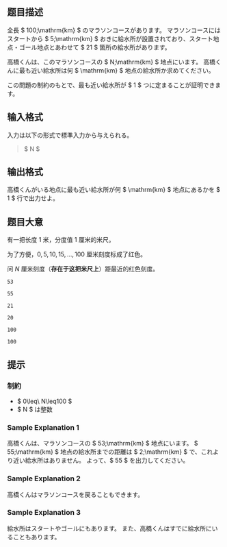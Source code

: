## 题目描述
[problemUrl]: https://atcoder.jp/contests/abc305/tasks/abc305_a

全長 $ 100\;\mathrm{km} $ のマラソンコースがあります。 マラソンコースにはスタートから $ 5\;\mathrm{km} $ おきに給水所が設置されており、スタート地点・ゴール地点とあわせて $ 21 $ 箇所の給水所があります。

高橋くんは、このマラソンコースの $ N\;\mathrm{km} $ 地点にいます。 高橋くんに最も近い給水所は何 $ \mathrm{km} $ 地点の給水所か求めてください。

この問題の制約のもとで、最も近い給水所が $ 1 $ つに定まることが証明できます。

## 输入格式
入力は以下の形式で標準入力から与えられる。

> $ N $

## 输出格式
高橋くんがいる地点に最も近い給水所が何 $ \mathrm{km} $ 地点にあるかを $ 1 $ 行で出力せよ。

## 题目大意
有一把长度 $1$ 米，分度值 $1$ 厘米的米尺。

为了方便，$0,5,10,15,\ldots,100$ 厘米刻度标成了红色。

问 $N$ 厘米刻度（**存在于这把米尺上**）距最近的红色刻度。

```input1
53
```

```output1
55
```

```input2
21
```

```output2
20
```

```input3
100
```

```output3
100
```

## 提示
### 制約

- $ 0\leq\ N\leq100 $
- $ N $ は整数
 
### Sample Explanation 1

高橋くんは、マラソンコースの $ 53\;\mathrm{km} $ 地点にいます。 $ 55\;\mathrm{km} $ 地点の給水所までの距離は $ 2\;\mathrm{km} $ で、これより近い給水所はありません。 よって、$ 55 $ を出力してください。

### Sample Explanation 2

高橋くんはマラソンコースを戻ることもできます。

### Sample Explanation 3

給水所はスタートやゴールにもあります。 また、高橋くんはすでに給水所にいることもあります。

